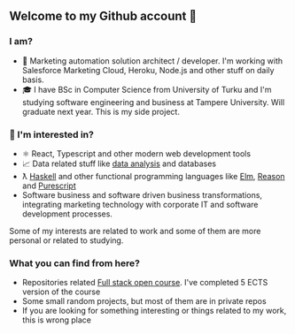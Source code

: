 ## Welcome to my Github account 👋

### I am?
* 👔 Marketing automation solution architect / developer. I'm working with Salesforce Marketing Cloud, Heroku, Node.js and other stuff on daily basis. 
* 🎓 I have BSc in Computer Science from University of Turku and I'm studying software engineering and business at Tampere University. Will graduate next year. This is my side project.

### 🌱 I'm interested in?
* ⚛️ React, Typescript and other modern web development tools
* 📈 Data related stuff like [data analysis](https://www.r-project.org/) and databases  
* ƛ [Haskell](https://haskell.org) and other functional programming languages like [Elm](https://elm-lang.org), [Reason](https://reasonml.github.io/) and [Purescript](https://purescript.org)
* Software business and software driven business transformations, integrating marketing technology with corporate IT and software development processes. 

Some of my interests are related to work and some of them are more personal or related to studying. 

### What you can find from here?
* Repositories related [Full stack open course](https://fullstackopen.com). I've completed 5 ECTS version of the course
* Some small random projects, but most of them are in private repos
* If you are looking for something interesting or things related to my work, this is wrong place


